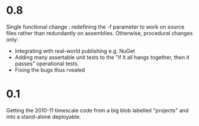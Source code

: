 # 0.8
Single functional change : redefining the -f parameter to work on source files rather than redundantly on assemblies.
Otherwise, procedural changes only:
* Integrating with real-world publishing e.g. NuGet
* Adding many assertable unit tests to the "if it all hangs together, then it passes" operational tests.
* Fixing the bugs thus rvealed

# 0.1
Getting the 2010-11 timescale code from a big blob labelled "projects" and into a stand-alone deployable.    
